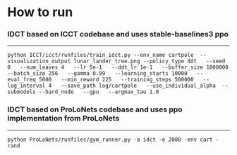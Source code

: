 # How to run

### IDCT based on ICCT codebase and uses stable-baselines3 ppo
----------------------------------------------------------
`python ICCT/icct/runfiles/train_idct.py --env_name cartpole  --visualization_output lunar_lander_tree.png --policy_type ddt   --seed 0   --num_leaves 4   --lr 5e-1   --ddt_lr 1e-1   --buffer_size 1000000   --batch_size 256   --gamma 0.99   --learning_starts 10000   --eval_freq 5000   --min_reward 225   --training_steps 500000   --log_interval 4   --save_path log/cartpole   --use_individual_alpha  --submodels --hard_node   --gpu   --argmax_tau 1.0`

### IDCT based on ProLoNets codebase and uses ppo implementation from ProLoNets
---------------------------------------------------------------------------
`python ProLoNets/runfiles/gym_runner.py -a idct -e 2000 -env cart -rand`
